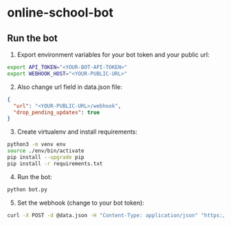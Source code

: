 # online-school-bot

## Run the bot

 1. Export environment variables for your bot token and your public url:
```bash
export API_TOKEN="<YOUR-BOT-API-TOKEN>"
export WEBHOOK_HOST="<YOUR-PUBLIC-URL>"
```
 2. Also change url field in data.json file:
```json
{
  "url": "<YOUR-PUBLIC-URL>/webhook",
  "drop_pending_updates": true
}
```
 3. Create virtualenv and install requirements:
```bash
python3 -m venv env
source ./env/bin/activate
pip install --upgrade pip
pip install -r requirements.txt
 ```
 4. Run the bot:
```bash
python bot.py
```
5. Set the webhook (change <YOUR-BOT-API-TOKEN> to your bot token):
```bash
curl -X POST -d @data.json -H "Content-Type: application/json" "https://api.telegram.org/bot<YOUR-BOT-API-TOKEN>/setWebhook
```
